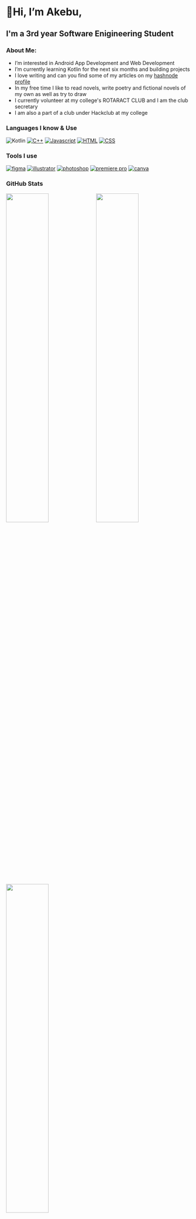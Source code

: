    #                    👋Hi, I’m Akebu, 
   ##       I'm a 3rd year Software Enigineering Student

### About Me:
- I’m interested in Android App Development and Web Development
- I’m currently learning Kotlin for the next six months and building projects
- I love writing and can you find some of my articles on my [hashnode profile](https://akebu6.hashnode.dev/)
- In my free time I like to read novels, write poetry and fictional novels of my own as well as try to draw 
- I currently volunteer at my college's ROTARACT CLUB and I am the club secretary
- I am also a part of a club under Hackclub at my college

### Languages I know & Use
![Kotlin](https://img.shields.io/badge/kotlin-%230095D5.svg?style=for-the-badge&logo=kotlin&logoColor=white)
[<img alt="C++" src="https://img.shields.io/badge/C%2B%2B-00599C?style=for-the-badge&logo=c%2B%2B&logoColor=white" />](https://www.w3schools.com/cpp/)
[<img alt="Javascript" src="https://img.shields.io/badge/JavaScript-323330?style=for-the-badge&logo=javascript&logoColor=F7DF1" />](https://www.javascript.com/)
[<img alt="HTML" src="https://img.shields.io/badge/HTML5-E34F26?style=for-the-badge&logo=html5&logoColor=white" />](https://developer.mozilla.org/en-US/docs/Web/HTML)
[<img alt="CSS" src="https://img.shields.io/badge/CSS3-1572B6?style=for-the-badge&logo=css3&logoColor=white" />](https://www.w3schools.com/css/)

### Tools I use
[<img alt="figma" src="https://img.shields.io/badge/Figma-F24E1E?style=for-the-badge&logo=figma&logoColor=white" />](https://www.figma.com/)
[<img alt="illustrator" src="https://img.shields.io/badge/Adobe%20Illustrator-FF9A00?style=for-the-badge&logo=adobe%20illustrator&logoColor=white" />](https://www.adobe.com/products/illustrator.html)
[<img alt="photoshop" src="https://img.shields.io/badge/Adobe%20Photoshop-31A8FF?style=for-the-badge&logo=Adobe%20Photoshop&logoColor=black" />](https://www.adobe.com/products/photoshop.html)
[<img alt="premiere pro" src="https://img.shields.io/badge/Adobe%20Premiere%20Pro-9999FF?style=for-the-badge&logo=Adobe%20Premiere%20Pro&logoColor=white" />](https://www.canva.com/)
[<img alt="canva" src="https://img.shields.io/badge/Canva-%2300C4CC.svg?&style=for-the-badge&logo=Canva&logoColor=white" />](https://www.canva.com/)

### GitHub Stats
<p>
   <img  align="center" width="48%" src="https://github-readme-stats.vercel.app/api?username=akebu6&show_icons=true&theme=algolia" />
   <img  align="center" width="48%" src="https://github-readme-streak-stats.herokuapp.com/?user=akebu6&theme=algolia" />
</p>

<p>
    <img width="48%" src="https://github-readme-stats.vercel.app/api/top-langs/?username=akebu6&layout=compact" />
</p>

                          
### Tasks for the year:
- [x] Create portofolio website
- [x] Learn Kotlin fundamentals and be comfortable with them
- [x] Learn JavaScript fundamentals and be comfortable with them
- [ ] Start learning Android
- [ ] Finish Udemy courses
- [ ] Start applyong for internships
- [ ] Learn and start contributing to Open Source



### Come connect with me:
[<img alt="linkedin" src="https://img.shields.io/badge/LinkedIn-0077B5?style=for-the-badge&logo=linkedin&logoColor=white" />](https://www.linkedin.com/in/akebu-simasiku-24186720a/)
[<img alt="twitter" src="https://img.shields.io/badge/Twitter-1DA1F2?style=for-the-badge&logo=twitter&logoColor=white" />](https://twitter.com/akebu6)

<!---
akebu6/akebu6 is a ✨ special ✨ repository because its `README.md` (this file) appears on your GitHub profile.
You can click the Preview link to take a look at your changes.
--->
